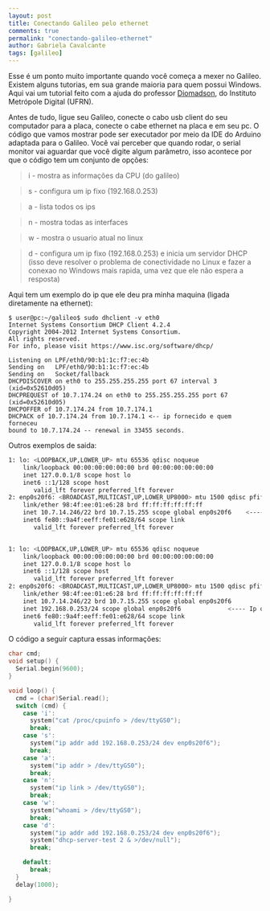 ```yaml
---
layout: post
title: Conectando Galileo pelo ethernet
comments: true
permalink: "conectando-galileo-ethernet"
author: Gabriela Cavalcante
tags: [galileo]
---
```


Esse é um ponto muito importante quando você começa a mexer no Galileo. Existem alguns tutorias, em sua grande maioria para quem possui Windows. Aqui vai um tutorial feito com a ajuda do professor [Diomadson](https://sigaa.ufrn.br/sigaa/public/docente/portal.jsf?siape=2140683), do Instituto Metrópole Digital (UFRN).

Antes de tudo, ligue seu Galileo, conecte o cabo usb client do seu computador para a placa, conecte o cabe ethernet na placa e em seu pc. O código que vamos mostrar pode ser executador por meio da IDE do Arduino adaptada para o Galileo. Você vai perceber que quando rodar, o serial monitor vai aguardar que você digite algum parâmetro, isso acontece por que o código  tem um conjunto de opções:

> i - mostra as informações da CPU (do galileo)

> s - configura um ip fixo (192.168.0.253)

> a - lista todos os ips

> n - mostra todas as interfaces

> w - mostra o usuario atual no linux 

> d - configura um ip fixo (192.168.0.253) e inicia um servidor DHCP (isso deve resolver o problema de conectividade no Linux e fazer a conexao no Windows mais rapida, uma vez que ele não espera a resposta)

Aqui tem um exemplo do ip que ele deu pra minha maquina (ligada diretamente na ethernet):

```
$ user@pc:~/galileo$ sudo dhclient -v eth0 
Internet Systems Consortium DHCP Client 4.2.4
Copyright 2004-2012 Internet Systems Consortium.
All rights reserved.
For info, please visit https://www.isc.org/software/dhcp/

Listening on LPF/eth0/90:b1:1c:f7:ec:4b
Sending on   LPF/eth0/90:b1:1c:f7:ec:4b
Sending on   Socket/fallback
DHCPDISCOVER on eth0 to 255.255.255.255 port 67 interval 3 (xid=0x52610d05)
DHCPREQUEST of 10.7.174.24 on eth0 to 255.255.255.255 port 67 (xid=0x52610d05)
DHCPOFFER of 10.7.174.24 from 10.7.174.1
DHCPACK of 10.7.174.24 from 10.7.174.1 <-- ip fornecido e quem forneceu 
bound to 10.7.174.24 -- renewal in 33455 seconds.
```

Outros exemplos de saida:

```bash
1: lo: <LOOPBACK,UP,LOWER_UP> mtu 65536 qdisc noqueue 
    link/loopback 00:00:00:00:00:00 brd 00:00:00:00:00:00
    inet 127.0.0.1/8 scope host lo
    inet6 ::1/128 scope host 
       valid_lft forever preferred_lft forever
2: enp0s20f6: <BROADCAST,MULTICAST,UP,LOWER_UP8000> mtu 1500 qdisc pfifo_fast qlen 1000
    link/ether 98:4f:ee:01:e6:28 brd ff:ff:ff:ff:ff:ff
    inet 10.7.14.246/22 brd 10.7.15.255 scope global enp0s20f6    <---- Ip que ele recebeu da rede do IMD
    inet6 fe80::9a4f:eeff:fe01:e628/64 scope link 
       valid_lft forever preferred_lft forever


1: lo: <LOOPBACK,UP,LOWER_UP> mtu 65536 qdisc noqueue 
    link/loopback 00:00:00:00:00:00 brd 00:00:00:00:00:00
    inet 127.0.0.1/8 scope host lo
    inet6 ::1/128 scope host 
       valid_lft forever preferred_lft forever
2: enp0s20f6: <BROADCAST,MULTICAST,UP,LOWER_UP8000> mtu 1500 qdisc pfifo_fast qlen 1000
    link/ether 98:4f:ee:01:e6:28 brd ff:ff:ff:ff:ff:ff
    inet 10.7.14.246/22 brd 10.7.15.255 scope global enp0s20f6
    inet 192.168.0.253/24 scope global enp0s20f6             <---- Ip que foi adionado com o comando 's'. Podem perceber o que o IP da rede do IMD continua la
    inet6 fe80::9a4f:eeff:fe01:e628/64 scope link 
       valid_lft forever preferred_lft forever
```

O código a seguir captura essas informações:

```c
char cmd;
void setup() {
  Serial.begin(9600);
}

void loop() {
  cmd = (char)Serial.read();
  switch (cmd) {
    case 'i':
      system("cat /proc/cpuinfo > /dev/ttyGS0");
      break;
    case 's':
      system("ip addr add 192.168.0.253/24 dev enp0s20f6");
      break;
    case 'a':
      system("ip addr > /dev/ttyGS0");
      break;
    case 'n':
      system("ip link > /dev/ttyGS0");
      break;
    case 'w':
      system("whoami > /dev/ttyGS0");
      break;
    case 'd':
      system("ip addr add 192.168.0.253/24 dev enp0s20f6");
      system("dhcp-server-test 2 & >/dev/null");
      break;

    default:
      break;
  }
  delay(1000);

}
```
